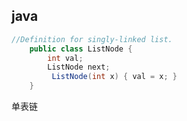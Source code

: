 ## java

```java
//Definition for singly-linked list.
	public class ListNode {
	    int val;
	    ListNode next;
	     ListNode(int x) { val = x; }
	}
```
单表链